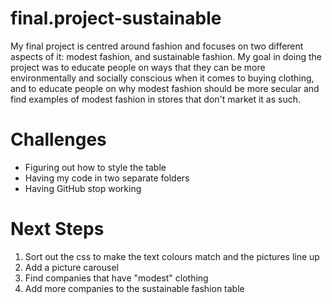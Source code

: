 # final.project-sustainable
My final project is centred around fashion and focuses on two different aspects of it: modest fashion, and sustainable fashion.
My goal in doing the project was to educate people on ways that they can be more environmentally and socially conscious
when it comes to buying clothing, and to educate people on why modest fashion should be more secular and find examples of 
modest fashion in stores that don't market it as such.

# Challenges
* Figuring out how to style the table
* Having my code in two separate folders
* Having GitHub stop working

# Next Steps
1. Sort out the css to make the text colours match and the pictures line up
2. Add a picture carousel
3. Find companies that have "modest" clothing 
4. Add more companies to the sustainable fashion table
